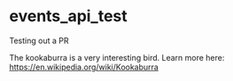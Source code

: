 # events_api_test
Testing out a PR

The kookaburra is a very interesting bird. Learn more here: https://en.wikipedia.org/wiki/Kookaburra
